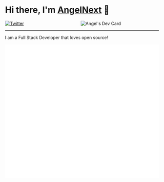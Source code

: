 # Hi there, I'm [AngelNext](https://angelnext.dev/) 👋

<div align="left">
  <a href="https://twitter.com/AngelNext409">
    <img
      src="https://img.shields.io/twitter/follow/AngelNext409?label=Twitter&logo=twitter&style=flat-square&color=1da1f2&logoColor=ffffff"
      alt="Twitter"
    />
  </a>

  <a href="https://app.daily.dev/AngelNext">
    <img width="256" align="right" src="https://api.daily.dev/devcards/519e2bdada0c4edcbc37733dcde5e0e0.png?r=14j" width="400" alt="Angel's Dev Card"/>
   </a>
</div>

<hr>

I am a Full Stack Developer that loves open source!

![Metrics](/github-metrics.svg)
